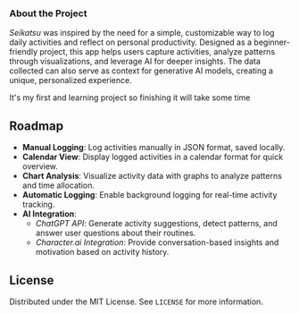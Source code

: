 ### About the Project

*Seikatsu* was inspired by the need for a simple, customizable way to log daily activities and reflect on personal productivity. Designed as a beginner-friendly project, this app helps users capture activities, analyze patterns through visualizations, and leverage AI for deeper insights. The data collected can also serve as context for generative AI models, creating a unique, personalized experience.

It's my first and learning project so finishing it will take some time

## Roadmap

- **Manual Logging**: Log activities manually in JSON format, saved locally.
- **Calendar View**: Display logged activities in a calendar format for quick overview.
- **Chart Analysis**: Visualize activity data with graphs to analyze patterns and time allocation.
- **Automatic Logging**: Enable background logging for real-time activity tracking.
- **AI Integration**:
   - *ChatGPT API*: Generate activity suggestions, detect patterns, and answer user questions about their routines.
   - *Character.ai Integration*: Provide conversation-based insights and motivation based on activity history.

## License
Distributed under the MIT License. See `LICENSE` for more information.
